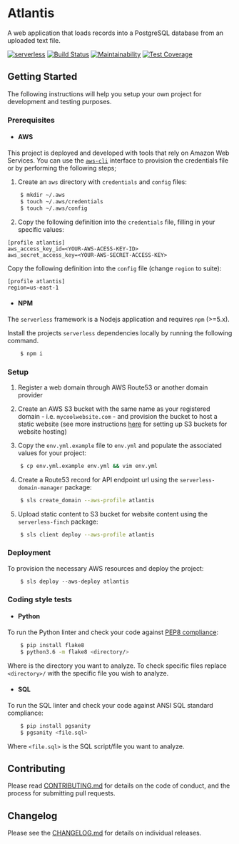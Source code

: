 # Atlantis

A web application that loads records into a PostgreSQL database from an uploaded text file.

[![serverless](http://public.serverless.com/badges/v3.svg)](http://www.serverless.com)
[![Build Status](https://travis-ci.com/bryantbiggs/atlantis.svg?token=wxLkaZqzrqBdTjth4HdJ&branch=master)](https://travis-ci.com/bryantbiggs/atlantis)
[![Maintainability](https://api.codeclimate.com/v1/badges/a668316c360493327748/maintainability)](https://codeclimate.com/repos/5a88578633cc3602a9000728/maintainability)
[![Test Coverage](https://api.codeclimate.com/v1/badges/a668316c360493327748/test_coverage)](https://codeclimate.com/repos/5a88578633cc3602a9000728/test_coverage)

## Getting Started

The following instructions will help you setup your own project for development and testing purposes.

### Prerequisites

- #### AWS

This project is deployed and developed with tools that rely on Amazon Web Services. You can use the [`aws-cli`](https://docs.aws.amazon.com/cli/latest/userguide/cli-config-files.html) interface to provision the credentials file or by performing the following steps;

1. Create an `aws` directory with `credentials` and `config` files:

```bash
    $ mkdir ~/.aws
    $ touch ~/.aws/credentials
    $ touch ~/.aws/config
```

2. Copy the following definition into the `credentials` file, filling in your specific values:

```
[profile atlantis]
aws_access_key_id=<YOUR-AWS-ACESS-KEY-ID>
aws_secret_access_key=<YOUR-AWS-SECRET-ACCESS-KEY>
```

Copy the following definition into the `config` file (change `region` to suite):

```
[profile atlantis]
region=us-east-1
```

- #### NPM

The `serverless` framework is a Nodejs application and requires `npm` (>=5.x).

Install the projects `serverless` dependencies locally by running the following command.

```bash
    $ npm i
```

### Setup

1. Register a web domain through AWS Route53 or another domain provider

2. Create an AWS S3 bucket with the same name as your registered domain - i.e. `mycoolwebsite.com` - and provision the bucket to host a static website (see more instructions [here](https://docs.aws.amazon.com/AmazonS3/latest/user-guide/static-website-hosting.html) for setting up S3 buckets for website hosting)

3. Copy the `env.yml.example` file to `env.yml` and populate the associated values for your project:

```bash
    $ cp env.yml.example env.yml && vim env.yml
```

4. Create a Route53 record for API endpoint url using the `serverless-domain-manager` package:

```bash
    $ sls create_domain --aws-profile atlantis
```

5. Upload static content to S3 bucket for website content using the `serverless-finch` package:

```bash
    $ sls client deploy --aws-profile atlantis
```

### Deployment

To provision the necessary AWS resources and deploy the project:

```base
    $ sls deploy --aws-deploy atlantis
```

### Coding style tests

- #### Python

To run the Python linter and check your code against [PEP8 compliance](https://www.python.org/dev/peps/pep-0008/):

```bash
    $ pip install flake8
    $ python3.6 -m flake8 <directory/>
```

Where <directory> is the directory you want to analyze. To check specific files replace `<directory>/` with the specific file you wish to analyze.

- #### SQL

To run the SQL linter and check your code against ANSI SQL standard compliance:
```bash
    $ pip install pgsanity
    $ pgsanity <file.sql>
```

Where `<file.sql>` is the SQL script/file you want to analyze.

## Contributing

Please read [CONTRIBUTING.md](CONTRIBUTING.md) for details on the code of conduct, and the process for submitting pull requests.

## Changelog

Please see the [CHANGELOG.md](CHANGELOG.md) for details on individual releases.
